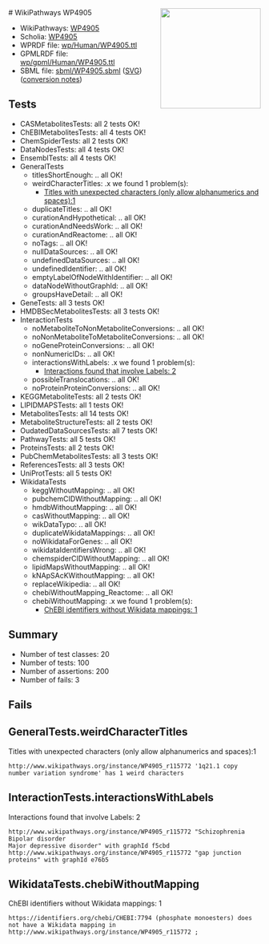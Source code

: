 <img style="float: right; width: 200px" src="../logo.png" />
# WikiPathways WP4905

* WikiPathways: [WP4905](https://identifiers.org/wikipathways:WP4905)
* Scholia: [WP4905](https://scholia.toolforge.org/wikipathways/WP4905)
* WPRDF file: [wp/Human/WP4905.ttl](../wp/Human/WP4905.ttl)
* GPMLRDF file: [wp/gpml/Human/WP4905.ttl](../wp/gpml/Human/WP4905.ttl)
* SBML file: [sbml/WP4905.sbml](../sbml/WP4905.sbml) ([SVG](../sbml/WP4905.svg)) ([conversion notes](../sbml/WP4905.txt))

## Tests
* CASMetabolitesTests: all 2 tests OK!
* ChEBIMetabolitesTests: all 4 tests OK!
* ChemSpiderTests: all 2 tests OK!
* DataNodesTests: all 4 tests OK!
* EnsemblTests: all 4 tests OK!
* GeneralTests
    * titlesShortEnough: .. all OK!
    * weirdCharacterTitles: .x we found 1 problem(s):
        * [Titles with unexpected characters (only allow alphanumerics and spaces):1](#fda87b3f)
    * duplicateTitles: .. all OK!
    * curationAndHypothetical: .. all OK!
    * curationAndNeedsWork: .. all OK!
    * curationAndReactome: .. all OK!
    * noTags: .. all OK!
    * nullDataSources: .. all OK!
    * undefinedDataSources: .. all OK!
    * undefinedIdentifier: .. all OK!
    * emptyLabelOfNodeWithIdentifier: .. all OK!
    * dataNodeWithoutGraphId: .. all OK!
    * groupsHaveDetail: .. all OK!
* GeneTests: all 3 tests OK!
* HMDBSecMetabolitesTests: all 3 tests OK!
* InteractionTests
    * noMetaboliteToNonMetaboliteConversions: .. all OK!
    * noNonMetaboliteToMetaboliteConversions: .. all OK!
    * noGeneProteinConversions: .. all OK!
    * nonNumericIDs: .. all OK!
    * interactionsWithLabels: .x we found 1 problem(s):
        * [Interactions found that involve Labels: 2](#630d2679)
    * possibleTranslocations: .. all OK!
    * noProteinProteinConversions: .. all OK!
* KEGGMetaboliteTests: all 2 tests OK!
* LIPIDMAPSTests: all 1 tests OK!
* MetabolitesTests: all 14 tests OK!
* MetaboliteStructureTests: all 2 tests OK!
* OudatedDataSourcesTests: all 7 tests OK!
* PathwayTests: all 5 tests OK!
* ProteinsTests: all 2 tests OK!
* PubChemMetabolitesTests: all 3 tests OK!
* ReferencesTests: all 3 tests OK!
* UniProtTests: all 5 tests OK!
* WikidataTests
    * keggWithoutMapping: .. all OK!
    * pubchemCIDWithoutMapping: .. all OK!
    * hmdbWithoutMapping: .. all OK!
    * casWithoutMapping: .. all OK!
    * wikDataTypo: .. all OK!
    * duplicateWikidataMappings: .. all OK!
    * noWikidataForGenes: .. all OK!
    * wikidataIdentifiersWrong: .. all OK!
    * chemspiderCIDWithoutMapping: .. all OK!
    * lipidMapsWithoutMapping: .. all OK!
    * kNApSAcKWithoutMapping: .. all OK!
    * replaceWikipedia: .. all OK!
    * chebiWithoutMapping_Reactome: .. all OK!
    * chebiWithoutMapping: .x we found 1 problem(s):
        * [ChEBI identifiers without Wikidata mappings: 1](#a8d554cd)


## Summary

* Number of test classes: 20
* Number of tests: 100
* Number of assertions: 200
* Number of fails: 3

## Fails

<a name="fda87b3f" />

## GeneralTests.weirdCharacterTitles

Titles with unexpected characters (only allow alphanumerics and spaces):1
```
http://www.wikipathways.org/instance/WP4905_r115772 '1q21.1 copy number variation syndrome' has 1 weird characters
```

<a name="630d2679" />

## InteractionTests.interactionsWithLabels

Interactions found that involve Labels: 2
```
http://www.wikipathways.org/instance/WP4905_r115772 "Schizophrenia
Bipolar disorder
Major depressive disorder" with graphId f5cbd
http://www.wikipathways.org/instance/WP4905_r115772 "gap junction 
proteins" with graphId e76b5
```

<a name="a8d554cd" />

## WikidataTests.chebiWithoutMapping

ChEBI identifiers without Wikidata mappings: 1
```
https://identifiers.org/chebi/CHEBI:7794 (phosphate monoesters) does not have a Wikidata mapping in http://www.wikipathways.org/instance/WP4905_r115772 ; 
```

